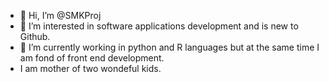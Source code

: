 - 👋 Hi, I’m @SMKProj
- 👀 I’m interested in software applications development and is new to Github.
- 🌱 I’m currently working in python and R languages but at the same time I am fond of front end development.
- I am mother of two wondeful kids.


<!---
SMKProj/SMKProj is a ✨ special ✨ repository because its `README.md` (this file) appears on your GitHub profile.
You can click the Preview link to take a look at your changes.
--->
